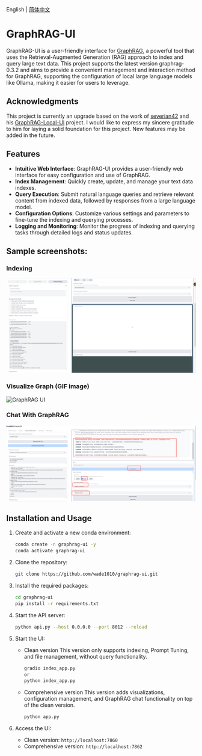 
English | [简体中文](./README-CN.md)

# GraphRAG-UI

GraphRAG-UI is a user-friendly interface for [GraphRAG](https://github.com/microsoft/graphrag), a powerful tool that uses the Retrieval-Augmented Generation (RAG) approach to index and query large text data. This project supports the latest version graphrag-0.3.2 and aims to provide a convenient management and interaction method for GraphRAG, supporting the configuration of local large language models like Ollama, making it easier for users to leverage.

## Acknowledgments

This project is currently an upgrade based on the work of [severian42](https://github.com/severian42) and his [GraphRAG-Local-UI](https://github.com/severian42/GraphRAG-Local-UI) project. I would like to express my sincere gratitude to him for laying a solid foundation for this project. New features may be added in the future.

## Features

- **Intuitive Web Interface**: GraphRAG-UI provides a user-friendly web interface for easy configuration and use of GraphRAG.
- **Index Management**: Quickly create, update, and manage your text data indexes.
- **Query Execution**: Submit natural language queries and retrieve relevant content from indexed data, followed by responses from a large language model.
- **Configuration Options**: Customize various settings and parameters to fine-tune the indexing and querying processes.
- **Logging and Monitoring**: Monitor the progress of indexing and querying tasks through detailed logs and status updates.

## Sample screenshots:
### Indexing

![GraphRAG UI](./assets/image1.png)

### Visualize Graph (GIF image)

![GraphRAG UI](./assets/image2.gif)

### Chat With GraphRAG

![GraphRAG UI](./assets/image3.png)

## Installation and Usage

1. Create and activate a new conda environment:
    ```bash
    conda create -n graphrag-ui -y
    conda activate graphrag-ui
    ```

2. Clone the repository:
   ```bash
   git clone https://github.com/wade1010/graphrag-ui.git
   ```

3. Install the required packages:
    ```bash
    cd graphrag-ui
    pip install -r requirements.txt
    ```

3. Start the API server:
    ```bash
    python api.py --host 0.0.0.0 --port 8012 --reload
    ```

4. Start the UI:
    - Clean version
        This version only supports indexing, Prompt Tuning, and file management, without query functionality.
        ```bash
        gradio index_app.py
        or
        python index_app.py
        ```
    - Comprehensive version
        This version adds visualizations, configuration management, and GraphRAG chat functionality on top of the clean version.
        ```bash
        python app.py
        ```

6. Access the UI:
    - Clean version: `http://localhost:7860`
    - Comprehensive version: `http://localhost:7862`